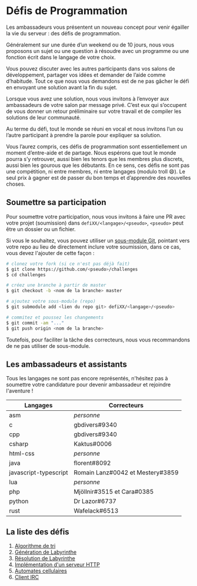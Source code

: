 # Défis de Programmation

Les ambassadeurs vous présentent un nouveau concept pour venir égailler la vie
du serveur : des défis de programmation.

Généralement sur une durée d’un weekend ou de 10 jours, nous vous proposons un
sujet ou une question à résoudre avec un programme ou une fonction écrit dans
le langage de votre choix.

Vous pouvez discuter avec les autres participants dans vos salons de
développement, partager vos idées et demander de l’aide comme d’habitude. Tout
ce que nous vous demandons est de ne pas gâcher le défi en envoyant une
solution avant la fin du sujet.

Lorsque vous avez une solution, nous vous invitons à l’envoyer aux ambassadeurs
de votre salon par message privé. C’est eux qui s’occupent de vous donner un
retour préliminaire sur votre travail et de compiler les solutions de leur
communauté.

Au terme du défi, tout le monde se réuni en vocal et nous invitons l’un ou
l’autre participant à prendre la parole pour expliquer sa solution.

Vous l’aurez compris, ces défis de programmation sont essentiellement un moment
d’entre-aide et de partage. Nous espérons que tout le monde pourra s’y
retrouver, aussi bien les tenors que les membres plus discrets, aussi bien les
gourous que les débutants. En ce sens, ces défis ne sont pas une compétition,
ni entre membres, ni entre langages (modulo troll :smile:). Le seul prix à
gagner est de passer du bon temps et d’apprendre des nouvelles choses.

## Soumettre sa participation

Pour soumettre votre participation, nous vous invitons à faire une PR
avec votre projet (soumission) dans `defiXX/<langage>/<pseudo>`,
`<pseudo>` peut être un dossier ou un fichier.

Si vous le souhaitez, vous pouvez utiliser un [sous-module Git](https://git-scm.com/docs/git-submodule),
pointant vers votre repo au lieu de directement inclure votre soumission,
dans ce cas, vous devez l'ajouter de cette façon :

```sh
# clonez votre fork (si ce n'est pas déjà fait)
$ git clone https://github.com/<pseudo>/challenges
$ cd challenges

# créez une branche à partir de master
$ git checkout -b <nom de la branche> master

# ajoutez votre sous-module (repo)
$ git submodule add <lien du repo git> defiXX/<langage>/<pseudo>

# commitez et poussez les changements
$ git commit -am "..."
$ git push origin <nom de la branche>
```

Toutefois, pour faciliter la tâche des correcteurs,
nous vous recommandons de ne pas utiliser de sous-module.

## Les ambassadeurs et assistants

Tous les langages ne sont pas encore représentés, n'hésitez pas à soumettre
votre candidature pour devenir ambassadeur et rejoindre l'aventure !

| Langages | Correcteurs |
| -------- | ----------- |
| asm | *personne* |
| c | gbdivers#9340 |
| cpp | gbdivers#9340 |
| csharp | Kaktus#0006 |
| html-css | *personne* |
| java | florent#8092 |
| javascript-typescript | Romain Lanz#0042 et Mestery#3859 |
| lua | *personne* |
| php | Mjöllnir#3515 et Cara#0385 |
| python | Dr Lazor#6737 |
| rust | Wafelack#6513 |

## La liste des défis

1. [Algorithme de tri](defi01)
2. [Génération de Labyrinthe](defi02)
3. [Résolution de Labyrinthe](defi03)
4. [Implémentation d'un serveur HTTP](defi04)
5. [Automates cellulaires](defi05)
6. [Client IRC](defi06)
